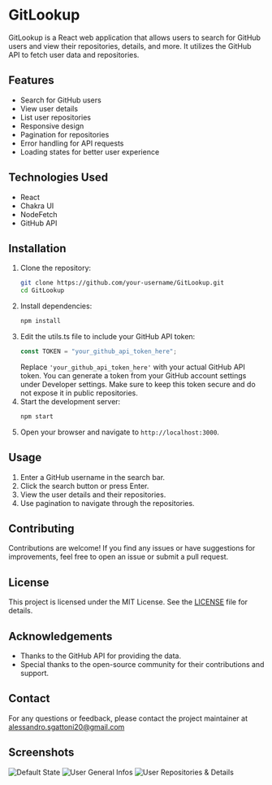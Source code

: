 # GitLookup

GitLookup is a React web application that allows users to search for GitHub users and view their repositories, details, and more. It utilizes the GitHub API to fetch user data and repositories.

## Features

- Search for GitHub users
- View user details
- List user repositories
- Responsive design
- Pagination for repositories
- Error handling for API requests
- Loading states for better user experience

## Technologies Used

- React
- Chakra UI
- NodeFetch
- GitHub API

## Installation

1. Clone the repository:
   ```bash
   git clone https://github.com/your-username/GitLookup.git
   cd GitLookup
   ```
2. Install dependencies:
   ```bash
   npm install
   ```
3. Edit the utils.ts file to include your GitHub API token:
   ```typescript
   const TOKEN = "your_github_api_token_here";
   ```
   Replace `'your_github_api_token_here'` with your actual GitHub API token. You can generate a token from your GitHub account settings under Developer settings.
   Make sure to keep this token secure and do not expose it in public repositories.
4. Start the development server:
   ```bash
   npm start
   ```
5. Open your browser and navigate to `http://localhost:3000`.

## Usage

1. Enter a GitHub username in the search bar.
2. Click the search button or press Enter.
3. View the user details and their repositories.
4. Use pagination to navigate through the repositories.

## Contributing

Contributions are welcome! If you find any issues or have suggestions for improvements, feel free to open an issue or submit a pull request.

## License

This project is licensed under the MIT License. See the [LICENSE](LICENSE) file for details.

## Acknowledgements

- Thanks to the GitHub API for providing the data.
- Special thanks to the open-source community for their contributions and support.

## Contact

For any questions or feedback, please contact the project maintainer at [alessandro.sgattoni20@gmail.com](mailto:alessandro.sgattoni20@gmail.com)

## Screenshots

![Default State](https://i.postimg.cc/c1h8M6P9/immagine-2025-06-09-184851855.png)
![User General Infos](https://i.postimg.cc/sD8P7vhF/immagine-2025-06-09-185006220.png)
![User Repositories & Details](https://i.postimg.cc/jdK29KYW/immagine-2025-06-09-185047816.png)
